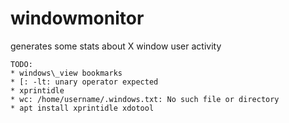 # windowmonitor
generates some stats about X window user activity

```
TODO:
* windows\_view bookmarks
* [: -lt: unary operator expected
* xprintidle
* wc: /home/username/.windows.txt: No such file or directory
* apt install xprintidle xdotool
```
